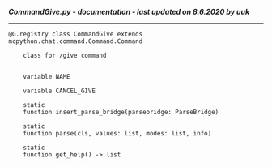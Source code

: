 ***CommandGive.py - documentation - last updated on 8.6.2020 by uuk***
___

    @G.registry class CommandGive extends mcpython.chat.command.Command.Command
        
        class for /give command


        variable NAME

        variable CANCEL_GIVE

        static
        function insert_parse_bridge(parsebridge: ParseBridge)

        static
        function parse(cls, values: list, modes: list, info)

        static
        function get_help() -> list
